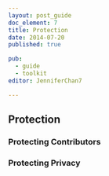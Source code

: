 ```yaml
---
layout: post_guide
doc_element: 7
title: Protection
date: 2014-07-20
published: true

pub: 
  - guide
  - toolkit
editor: JenniferChan7

---
```


## Protection

### Protecting Contributors

### Protecting Privacy


